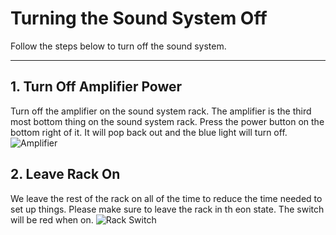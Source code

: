 # Turning the Sound System Off

Follow the steps below to turn off the sound system.

---

## 1. Turn Off Amplifier Power
  Turn off the amplifier on the sound system rack. The amplifier is the third most bottom thing on the sound system rack. Press the power button on the bottom right of it. It will pop back out and the blue light will turn off.
 ![Amplifier](../../assets/images/audio/sound_system_on-off/sound_system_rack_amplifier.png)

## 2. Leave Rack On
 We leave the rest of the rack on all of the time to reduce the time needed to set up things. Please make sure to leave the rack in th eon state. The switch will be red when on.
 ![Rack Switch](../../assets/images/audio/sound_system_on-off/sound_system_rack_switch.png)